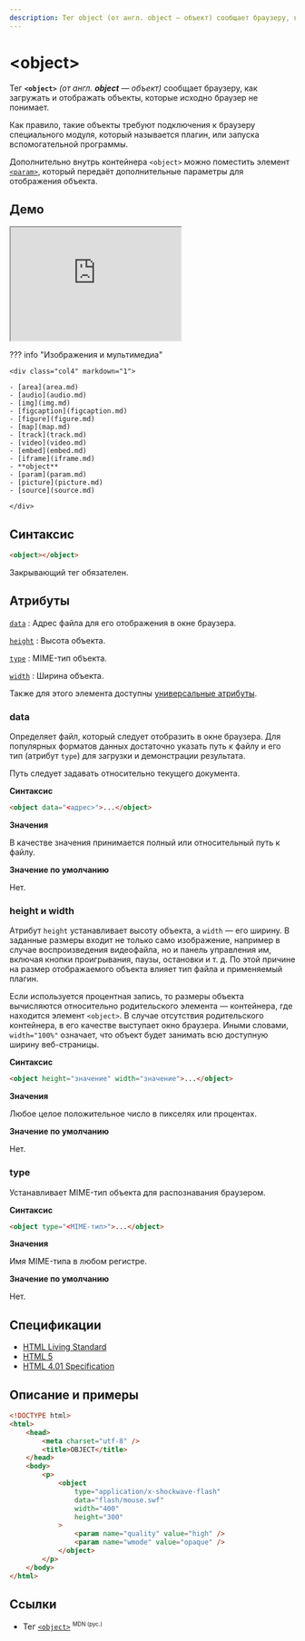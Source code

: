 ```yaml
---
description: Тег object (от англ. object — объект) сообщает браузеру, как загружать и отображать объекты, которые исходно браузер не понимает
---
```


# &lt;object&gt;

Тег **`<object>`** _(от англ. **object** — объект)_ сообщает браузеру, как загружать и отображать объекты, которые исходно браузер не понимает.

Как правило, такие объекты требуют подключения к браузеру специального модуля, который называется плагин, или запуска вспомогательной программы.

Дополнительно внутрь контейнера `<object>` можно поместить элемент [`<param>`](param.md), который передаёт дополнительные параметры для отображения объекта.

## Демо

<iframe class="interactive is-tabbed-standard-height" height="200" src="https://interactive-examples.mdn.mozilla.net/pages/tabbed/object.html" title="MDN Web Docs Interactive Example" loading="lazy" data-readystate="complete"></iframe>

??? info "Изображения и мультимедиа"

    <div class="col4" markdown="1">

    - [area](area.md)
    - [audio](audio.md)
    - [img](img.md)
    - [figcaption](figcaption.md)
    - [figure](figure.md)
    - [map](map.md)
    - [track](track.md)
    - [video](video.md)
    - [embed](embed.md)
    - [iframe](iframe.md)
    - **object**
    - [param](param.md)
    - [picture](picture.md)
    - [source](source.md)

    </div>

## Синтаксис

```html
<object></object>
```

Закрывающий тег обязателен.

## Атрибуты

[`data`](#data)
: Адрес файла для его отображения в окне браузера.

[`height`](#height-width)
: Высота объекта.

[`type`](#type)
: MIME-тип объекта.

[`width`](#height-width)
: Ширина объекта.

Также для этого элемента доступны [универсальные атрибуты](uni-attr.md).

### data

Определяет файл, который следует отобразить в окне браузера. Для популярных форматов данных достаточно указать путь к файлу и его тип (атрибут `type`) для загрузки и демонстрации результата.

Путь следует задавать относительно текущего документа.

**Синтаксис**

```html
<object data="<адрес>">...</object>
```

**Значения**

В качестве значения принимается полный или относительный путь к файлу.

**Значение по умолчанию**

Нет.

### height и width

Атрибут `height` устанавливает высоту объекта, а `width` — его ширину. В заданные размеры входит не только само изображение, например в случае воспроизведения видеофайла, но и панель управления им, включая кнопки проигрывания, паузы, остановки и т. д. По этой причине на размер отображаемого объекта влияет тип файла и применяемый плагин.

Если используется процентная запись, то размеры объекта вычисляются относительно родительского элемента — контейнера, где находится элемент `<object>`. В случае отсутствия родительского контейнера, в его качестве выступает окно браузера. Иными словами, `width="100%"` означает, что объект будет занимать всю доступную ширину веб-страницы.

**Синтаксис**

```html
<object height="значение" width="значение">...</object>
```

**Значения**

Любое целое положительное число в пикселях или процентах.

**Значение по умолчанию**

Нет.

### type

Устанавливает MIME-тип объекта для распознавания браузером.

**Синтаксис**

```html
<object type="<MIME-тип>">...</object>
```

**Значения**

Имя MIME-типа в любом регистре.

**Значение по умолчанию**

Нет.

## Спецификации

-   [HTML Living Standard](https://html.spec.whatwg.org/multipage/embedded-content.html#the-object-element)
-   [HTML 5](http://www.w3.org/TR/html5/embedded-content-0.html#the-object-element)
-   [HTML 4.01 Specification](http://www.w3.org/TR/html401/struct/objects.html#h-13.3)

## Описание и примеры

```html
<!DOCTYPE html>
<html>
    <head>
        <meta charset="utf-8" />
        <title>OBJECT</title>
    </head>
    <body>
        <p>
            <object
                type="application/x-shockwave-flash"
                data="flash/mouse.swf"
                width="400"
                height="300"
            >
                <param name="quality" value="high" />
                <param name="wmode" value="opaque" />
            </object>
        </p>
    </body>
</html>
```

## Ссылки

-   Тег [`<object>`](https://developer.mozilla.org/ru/docs/Web/HTML/Element/object) <sup><small>MDN (рус.)</small></sup>
